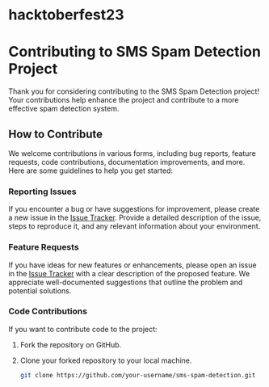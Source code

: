 # hacktoberfest23
# Contributing to SMS Spam Detection Project

Thank you for considering contributing to the SMS Spam Detection project! Your contributions help enhance the project and contribute to a more effective spam detection system.

## How to Contribute

We welcome contributions in various forms, including bug reports, feature requests, code contributions, documentation improvements, and more. Here are some guidelines to help you get started:

### Reporting Issues

If you encounter a bug or have suggestions for improvement, please create a new issue in the [Issue Tracker](link_to_your_issue_tracker). Provide a detailed description of the issue, steps to reproduce it, and any relevant information about your environment.

### Feature Requests

If you have ideas for new features or enhancements, please open an issue in the [Issue Tracker](link_to_your_issue_tracker) with a clear description of the proposed feature. We appreciate well-documented suggestions that outline the problem and potential solutions.

### Code Contributions

If you want to contribute code to the project:

1. Fork the repository on GitHub.
2. Clone your forked repository to your local machine.

   ```bash
   git clone https://github.com/your-username/sms-spam-detection.git
